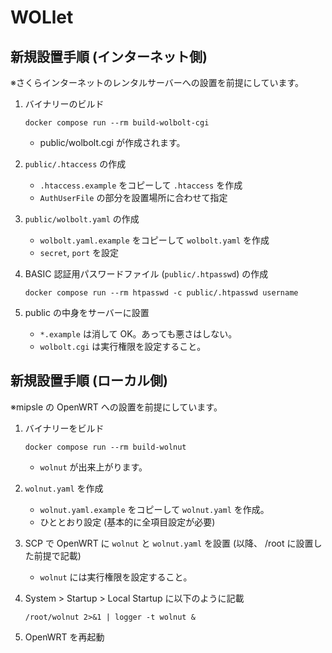 # WOLlet

## 新規設置手順 (インターネット側)

※さくらインターネットのレンタルサーバーへの設置を前提にしています。

1. バイナリーのビルド

    ```
    docker compose run --rm build-wolbolt-cgi
    ```

    * public/wolbolt.cgi が作成されます。

2. `public/.htaccess` の作成

    * `.htaccess.example` をコピーして `.htaccess` を作成
    * `AuthUserFile` の部分を設置場所に合わせて指定

3. `public/wolbolt.yaml` の作成

    * `wolbolt.yaml.example` をコピーして `wolbolt.yaml` を作成
    * `secret`, `port` を設定


4. BASIC 認証用パスワードファイル (`public/.htpasswd`) の作成

    ```
    docker compose run --rm htpasswd -c public/.htpasswd username
    ```

5. public の中身をサーバーに設置

    * `*.example` は消して OK。あっても悪さはしない。
    * `wolbolt.cgi` は実行権限を設定すること。

## 新規設置手順 (ローカル側)

※mipsle の OpenWRT への設置を前提にしています。

1. バイナリーをビルド

    ```
    docker compose run --rm build-wolnut
    ```

    * `wolnut` が出来上がります。

2. `wolnut.yaml` を作成

    * `wolnut.yaml.example` をコピーして `wolnut.yaml` を作成。
    * ひととおり設定 (基本的に全項目設定が必要)

3. SCP で OpenWRT に `wolnut` と `wolnut.yaml` を設置 (以降、 /root に設置した前提で記載)

    * `wolnut` には実行権限を設定すること。

4. System > Startup > Local Startup に以下のように記載

    ```
    /root/wolnut 2>&1 | logger -t wolnut &
    ```

5. OpenWRT を再起動

